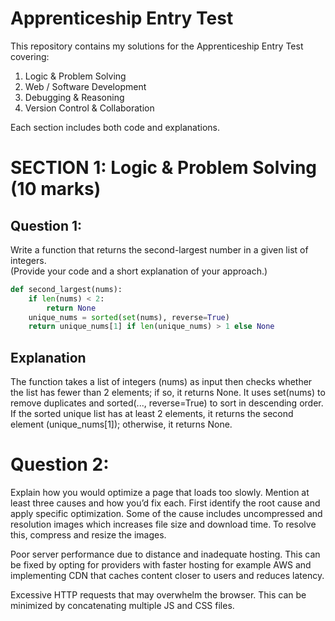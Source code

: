 # Apprenticeship Entry Test

This repository contains my solutions for the Apprenticeship Entry Test covering:
1. Logic & Problem Solving  
2. Web / Software Development  
3. Debugging & Reasoning  
4. Version Control & Collaboration

Each section includes both code and explanations.

# SECTION 1: Logic & Problem Solving (10 marks)

## Question 1:
Write a function that returns the second-largest number in a given list of integers.  
(Provide your code and a short explanation of your approach.)

```python
def second_largest(nums):
    if len(nums) < 2:
        return None
    unique_nums = sorted(set(nums), reverse=True)
    return unique_nums[1] if len(unique_nums) > 1 else None
````
## Explanation

The function takes a list of integers (nums) as input then checks whether the list has fewer than 2 elements; if so, it returns None.
It uses set(nums) to remove duplicates and sorted(..., reverse=True) to sort in descending order.
If the sorted unique list has at least 2 elements, it returns the second element (unique_nums[1]); otherwise, it returns None.

# Question 2:
Explain how you would optimize a page that loads too slowly. Mention at least three causes and how you’d fix each.
First identify the root cause and apply specific optimization. 
Some of the cause includes uncompressed and resolution images which increases file size and download time. To resolve this, compress and resize the images.  

Poor server performance due to distance and inadequate hosting. This can be fixed by opting for providers with faster hosting for example AWS and implementing CDN that caches content closer to users and reduces latency.  

Excessive HTTP requests that may overwhelm the browser. This can be minimized by concatenating multiple JS and CSS files.

